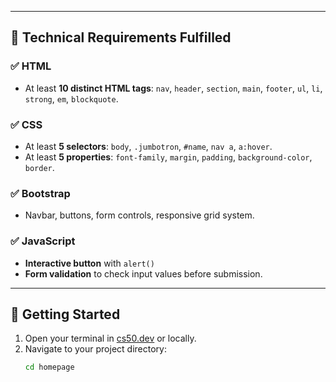 
---

## 🧩 Technical Requirements Fulfilled

### ✅ HTML
- At least **10 distinct HTML tags**: `nav`, `header`, `section`, `main`, `footer`, `ul`, `li`, `strong`, `em`, `blockquote`.

### ✅ CSS
- At least **5 selectors**: `body`, `.jumbotron`, `#name`, `nav a`, `a:hover`.  
- At least **5 properties**: `font-family`, `margin`, `padding`, `background-color`, `border`.

### ✅ Bootstrap
- Navbar, buttons, form controls, responsive grid system.

### ✅ JavaScript
- **Interactive button** with `alert()`  
- **Form validation** to check input values before submission.

---

## 🚀 Getting Started

1. Open your terminal in [cs50.dev](https://cs50.dev) or locally.  
2. Navigate to your project directory:
   ```bash
   cd homepage
